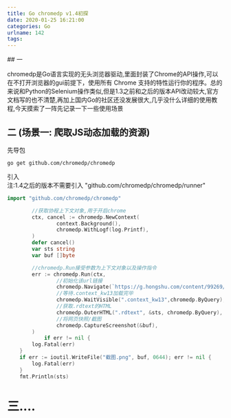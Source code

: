 ```yaml
---
title: Go chromedp v1.4初探
date: 2020-01-25 16:21:00
categories: Go
urlname: 142
tags:
---
```

<!--markdown-->## 一
chromedp是Go语言实现的无头浏览器驱动,里面封装了Chrome的API操作,可以在不打开浏览器的gui前提下，使用所有 Chrome 支持的特性运行你的程序。总的来说和Python的Selenium操作类似,但是1.3之前和之后的版本API改动较大,官方文档写的也不清楚,再加上国内Go的社区还没发展很大,几乎没什么详细的使用教程,今天摸索了一阵先记录一下一些使用场景

## 二 (场景一: 爬取JS动态加载的资源)

先导包
```shell
go get github.com/chromedp/chromedp

```

引入     
注:1.4之后的版本不需要引入 "github.com/chromedp/chromedp/runner"
```go
import "github.com/chromedp/chromedp"
```


```go
        //获取协程上下文对象,用于开启chrome
        ctx, cancel := chromedp.NewContext(
                context.Background(),
                chromedp.WithLogf(log.Printf),
        )
        defer cancel()
        var sts string
        var buf []byte

        //chromedp.Run接受参数为上下文对象以及操作指令
        err := chromedp.Run(ctx,
                //初始化该url链接
                chromedp.Navigate(`https://g.hongshu.com/content/99269/15382723.html`),
                //等待.context_kw13加载完毕
                chromedp.WaitVisible(".context_kw13",chromedp.ByQuery),
                //获取.rdtext的HTML
                chromedp.OuterHTML(".rdtext", &sts, chromedp.ByQuery),
                //将网页快照/截图
                chromedp.CaptureScreenshot(&buf),
        )
        	if err != nil {
		log.Fatal(err)
	}
	if err := ioutil.WriteFile("截图.png", buf, 0644); err != nil {
		log.Fatal(err)
	}
	fmt.Println(sts)
```

# 三....